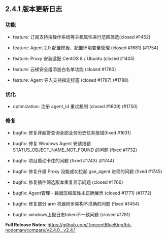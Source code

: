 
## 2.4.1 版本更新日志

### 功能

- feature: 订阅支持按操作系统等主机属性进行范围筛选(closed #1452)

- feature:  Agent 2.0 配置模板、配置环境变量管理 (closed #1681) (#1754)

- feature:  Proxy 安装适配 CentOS 8 / Ubuntu (closed #1405)

- feature:  云梯安全组添加白名单功能 (closed #1760)

- feature: Agent 导入支持指定标签 (closed #1787) (#1788)


### 优化

- optimization:  注册 agent_id 重试机制 (closed #1609) (#1750)


### 修复

- bugfix: 修复非超管查询全部业务历史任务报错(fixed #1631)

- bugfix: 修复 Windows Agent 安装报错 STATUS_OBJECT_NAME_NOT_FOUND 的问题 (fixed #1732)

- bugfix: 项目启动卡住的问题 (fixed #1743) (#1744)

- bugfix: 修复升级 Proxy 没能成功拉起 gse_agent 进程的问题 (fixed #1745)

- bugfix:  修复插件筛选版本重复显示问题 (closed #1766)

- bugfix: Agent管理 - 数据压缩属性未正确展示 (closed #1771) (#1772)

- bugfix: 修复部分 arm 机器同步架构不准确的问题 (fixed #1454)

- bugfix:  windows上报日志token不一致问题 (closed #1781)



**Full Release Notes**: https://github.com/TencentBlueKing/bk-nodeman/compare/v2.4.0...v2.4.1

